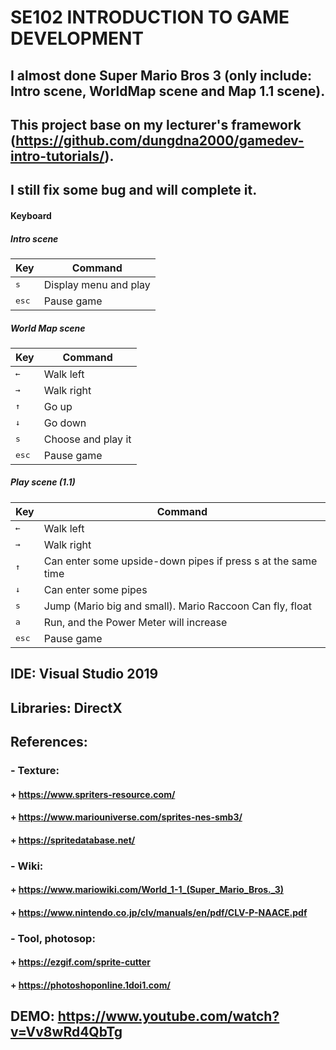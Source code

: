 # SE102 INTRODUCTION TO GAME DEVELOPMENT
## I almost done Super Mario Bros 3 (only include: Intro scene, WorldMap scene and Map 1.1 scene). 
## This project base on my lecturer's framework (https://github.com/dungdna2000/gamedev-intro-tutorials/). 
## I still fix some bug and will complete it.

#### Keyboard
##### Intro scene

| Key                         | Command              |
|-----------------------------|----------------------|
| <kbd>s</kbd>                | Display menu and play|
| <kbd>esc</kbd>              | Pause game           |

##### World Map scene

| Key                         | Command              |
|-----------------------------|----------------------|
| <kbd>←</kbd>                | Walk left            |
| <kbd>→</kbd>                | Walk right           |
| <kbd>↑</kbd>                | Go up                |
| <kbd>↓</kbd>                | Go down              |
| <kbd>s</kbd>                | Choose and play it   |
| <kbd>esc</kbd>              | Pause game           |

##### Play scene (1.1)

| Key                         | Command                                                     |
|-----------------------------|-------------------------------------------------------------|
| <kbd>←</kbd>                | Walk left                                                   |
| <kbd>→</kbd>                | Walk right                                                  |
| <kbd>↑</kbd>                | Can enter some upside-down pipes if press s at the same time|
| <kbd>↓</kbd>                | Can enter some pipes                                        |
| <kbd>s</kbd>                | Jump (Mario big and small). Mario Raccoon Can fly, float    |
| <kbd>a</kbd>                | Run, and the Power Meter will increase                      |
| <kbd>esc</kbd>              | Pause game                                                  |

## IDE: Visual Studio 2019

## Libraries: DirectX

## References: 
### - Texture:
####    + https://www.spriters-resource.com/
####    + https://www.mariouniverse.com/sprites-nes-smb3/
####    + https://spritedatabase.net/
### - Wiki:
####    + https://www.mariowiki.com/World_1-1_(Super_Mario_Bros._3)
####    + https://www.nintendo.co.jp/clv/manuals/en/pdf/CLV-P-NAACE.pdf
### - Tool, photosop:
####    + https://ezgif.com/sprite-cutter
####    + https://photoshoponline.1doi1.com/

## DEMO: https://www.youtube.com/watch?v=Vv8wRd4QbTg
